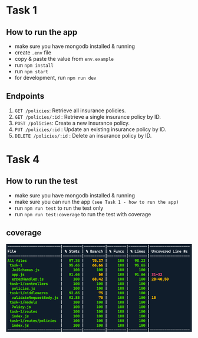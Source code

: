 # Task 1

## How to run the app

- make sure you have mongodb installed & running
- create `.env` file
- copy & paste the value from `env.example`
- run `npm install`
- run `npm start`
- for development, run `npm run dev`

## Endpoints

1. `GET /policies`: Retrieve all insurance policies.
2. `GET /policies/:id`
   : Retrieve a single insurance policy by ID.
3. `POST /policies`: Create a new insurance policy.
4. `PUT /policies/:id`
   : Update an existing insurance policy by ID.
5. `DELETE /policies/:id`
   : Delete an insurance policy by ID.

# Task 4

## How to run the test

- make sure you have mongodb installed & running
- make sure you can run the app `(see Task 1 - how to run the app)`
- run `npm run test` to run the test only
- run `npm run test:coverage` to run the test with coverage

## coverage

![alt text](<Screenshot 2024-07-24 at 21.32.03.png>)
